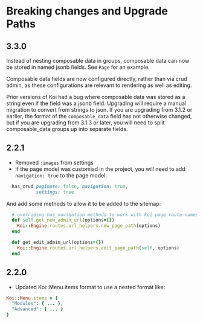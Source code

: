 # Breaking changes and Upgrade Paths

## 3.3.0

Instead of nesting composable data in groups, composable data can now be stored
in named jsonb fields. See `Page` for an example.

Composable data fields are now configured directly, rather than via crud admin,
as these configurations are relevant to rendering as well as editing.

Prior versions of Koi had a bug where composable data was stored as a string
even if the field was a jsonb field. Upgrading will require a manual migration
to convert from strings to json. If you are upgrading from 3.1.2 or earlier, the
format of the `composable_data` field has not otherwise changed, but if you are
upgrading from 3.1.3 or later, you will need to split composable_data groups up
into separate fields.

## 2.2.1

* Removed `:images` from settings
* If the page model was customisd in the project, you will need to add `navigation: true` to the page model:

```ruby
  has_crud paginate: false, navigation: true,
           settings: true
```

And add some methods to allow it to be added to the sitemap:

```ruby
  # overriding has_navigation methods to work with koi page route namespacing
  def self.get_new_admin_url(options={})
    Koi::Engine.routes.url_helpers.new_page_path(options)
  end

  def get_edit_admin_url(options={})
    Koi::Engine.routes.url_helpers.edit_page_path(self, options)
  end
```

## 2.2.0

* Updated Koi::Menu.items format to use a nested format like:

```ruby
Koi::Menu.items = {
  "Modules": { ... },
  "Advanced": { ... }
}
```
